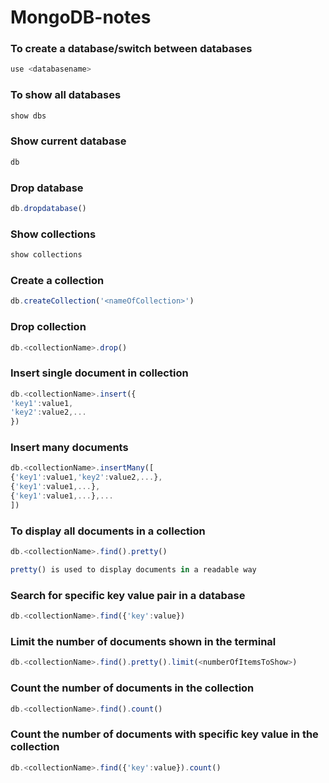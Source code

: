 # MongoDB-notes
### To create a database/switch between databases
```javascript
use <databasename>
```

### To show all databases
```javascript
show dbs
```

### Show current database
```javascript
db
```

### Drop database
```javascript
db.dropdatabase()
```

### Show collections
```javascript
show collections
```

### Create a collection
```javascript
db.createCollection('<nameOfCollection>')
```

### Drop collection
```javascript
db.<collectionName>.drop()
```

### Insert single document in collection
```javascript
db.<collectionName>.insert({
'key1':value1,
'key2':value2,...
})
```

### Insert many documents
```javascript
db.<collectionName>.insertMany([
{'key1':value1,'key2':value2,...},
{'key1':value1,...},
{'key1':value1,...},...
])
```

### To display all documents in a collection
```javascript
db.<collectionName>.find().pretty()

pretty() is used to display documents in a readable way
```

### Search for specific key value pair in a database
```javascript
db.<collectionName>.find({'key':value})
```

### Limit the number of documents shown in the terminal
```javascript
db.<collectionName>.find().pretty().limit(<numberOfItemsToShow>)
```

### Count the number of documents in the collection
```javascript
db.<collectionName>.find().count()
```

### Count the number of documents with specific key value in the collection
```javascript
db.<collectionName>.find({'key':value}).count()
```

